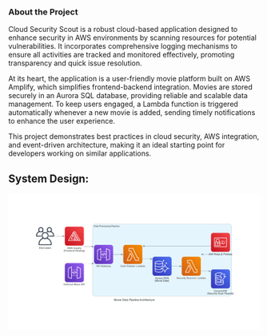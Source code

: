 ### About the Project
Cloud Security Scout is a robust cloud-based application designed to enhance security in AWS environments by scanning resources for potential vulnerabilities. It incorporates comprehensive logging mechanisms to ensure all activities are tracked and monitored effectively, promoting transparency and quick issue resolution.

At its heart, the application is a user-friendly movie platform built on AWS Amplify, which simplifies frontend-backend integration. Movies are stored securely in an Aurora SQL database, providing reliable and scalable data management. To keep users engaged, a Lambda function is triggered automatically whenever a new movie is added, sending timely notifications to enhance the user experience.

This project demonstrates best practices in cloud security, AWS integration, and event-driven architecture, making it an ideal starting point for developers working on similar applications.

## System Design:
![System Diagram](./Images/scout.png)
